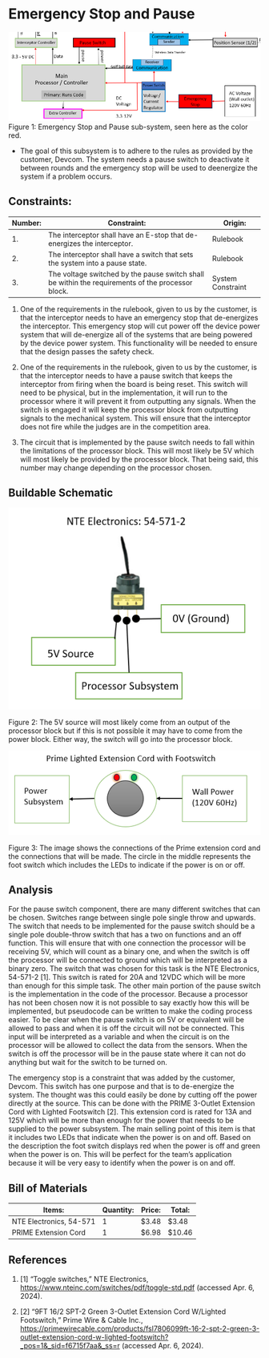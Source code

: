 # Emergency Stop and Pause

![System](../Images/EstopandPause/E-StopPauseImage.png)
Figure 1: Emergency Stop and Pause sub-system, seen here as the color red.

- The goal of this subsystem is to adhere to the rules as provided by the customer, Devcom. The system needs a pause switch to deactivate it between rounds and the emergency stop will be used to deenergize the system if a problem occurs.

## **Constraints:**

| **Number:** | **Constraint:** | **Origin:** | 
| --- | --- | --- |
| 1. | The interceptor shall have an E-stop that de-energizes the interceptor. | Rulebook |
| 2. | The interceptor shall have a switch that sets the system into a pause state.  | Rulebook |
| 3. | The voltage switched by the pause switch shall be within the requirements of the processor block. | System Constraint|

1. One of the requirements in the rulebook, given to us by the customer, is that the interceptor needs to have an emergency stop that de-energizes the interceptor. This emergency stop will cut power off the device power system that will de-energize all of the systems that are being powered by the device power system. This functionality will be needed to ensure that the design passes the safety check.
   
2. One of the requirements in the rulebook, given to us by the customer, is that the interceptor needs to have a pause switch that keeps the interceptor from firing when the board is being reset. This switch will need to be physical, but in the implementation, it will run to the processor where it will prevent it from outputting any signals. When the switch is engaged it will keep the processor block from outputting signals to the mechanical system. This will ensure that the interceptor does not fire while the judges are in the competition area.
   
3. The circuit that is implemented by the pause switch needs to fall within the limitations of the processor block. This will most likely be 5V which will most likely be provided by the processor block. That being said, this number may change depending on the processor chosen.

## Buildable Schematic
![System](../Images/Switch_Buildable_2.png)

Figure 2: The 5V source will most likely come from an output of the processor block but if this is not possible it may have to come from the power block. Either way, the switch will go into the processor block. 


![System](../Images/E-Stop_Buildable.png)

Figure 3: The image shows the connections of the Prime extension cord and the connections that will be made. The circle in the middle represents the foot switch which includes the LEDs to indicate if the power is on or off. 

## **Analysis**
For the pause switch component, there are many different switches that can be chosen. Switches range between single pole single throw and upwards. The switch that needs to be implemented for the pause switch should be a single pole double-throw switch that has a two on functions and an off function. This will ensure that with one connection the processor will be receiving 5V, which will count as a binary one, and when the switch is off the processor will be connected to ground which will be interpreted as a binary zero. The switch that was chosen for this task is the NTE Electronics, 54-571-2 [1]. This switch is rated for 20A and 12VDC which will be more than enough for this simple task. The other main portion of the pause switch is the implementation in the code of the processor. Because a processor has not been chosen now it is not possible to say exactly how this will be implemented, but pseudocode can be written to make the coding process easier. To be clear when the pause switch is on 5V or equivalent will be allowed to pass and when it is off the circuit will not be connected. This input will be interpreted as a variable and when the circuit is on the processor will be allowed to collect the data from the sensors. When the switch is off the processor will be in the pause state where it can not do anything but wait for the switch to be turned on.

The emergency stop is a constraint that was added by the customer, Devcom. This switch has one purpose and that is to de-energize the system. The thought was this could easily be done by cutting off the power directly at the source. This can be done with the PRIME 3-Outlet Extension Cord with Lighted Footswitch [2]. This extension cord is rated for 13A and 125V which will be more than enough for the power that needs to be supplied to the power subsystem. The main selling point of this item is that it includes two LEDs that indicate when the power is on and off. Based on the description the foot switch displays red when the power is off and green when the power is on. This will be perfect for the team’s application because it will be very easy to identify when the power is on and off. 


## Bill of Materials

| **Items:** | **Quantity:** | **Price:** | **Total:** |
| --- | --- | --- | --- |
| NTE Electronics, 54-571 | 1 | $3.48 | $3.48 |
| PRIME Extension Cord | 1 | $6.98 | $10.46 |

## References
1. [1] “Toggle switches,” NTE Electronics, https://www.nteinc.com/switches/pdf/toggle-std.pdf (accessed Apr. 6, 2024).

2. [2] “9FT 16/2 SPT-2 Green 3-Outlet Extension Cord W/Lighted Footswitch,” Prime Wire & Cable Inc., https://primewirecable.com/products/fsl7806099ft-16-2-spt-2-green-3-outlet-extension-cord-w-lighted-footswitch?_pos=1&_sid=f6715f7aa&_ss=r (accessed Apr. 6, 2024). 
‌
